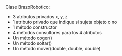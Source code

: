 Clase BrazoRobotico:
- 3 atributos privados x, y, z
- 1 atributo privado que indique si sujeta objeto o no
- 1 método constructor
- 4 métodos consultores para los 4 atributos
- Un método coger()
- Un método soltar()
- Un método mover(double, double, double)
